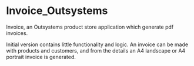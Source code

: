 # Invoice_Outsystems
Invoice, an Outsystems product store application which generate pdf invoices.

Initial version contains little functionality and logic.
An invoice can be made with products and customers, and from the details an A4 landscape or A4 portrait invoice is generated.
